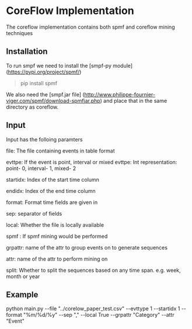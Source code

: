 # CoreFlow Implementation

The coreflow implementation contains both spmf and coreflow mining techniques

## Installation

To run smpf we need to install the [smpf-py module] (https://pypi.org/project/spmf/)

> pip install spmf

We also need the [smpf.jar file] (http://www.philippe-fournier-viger.com/spmf/download-spmfjar.php) and place that in the same directory as coreflow.

## Input

Input has the folloing paramters

file: The file containing events in table format

evttpe: If the event is point, interval or mixed evttpe: Int representation: point- 0, interval- 1, mixed- 2

startidx: Index of the start time column

endidx: Index of the end time column

format: Format time fields are given in

sep: separator of fields

local: Whether the file is locally available

spmf : If spmf mining would be performed

grpattr: name of the attr to group events on to generate sequences

attr: name of the attr to perform mining on

split: Whether to split the sequences based on any time span. e.g. week, month or year

## Example

python main.py --file "../corelow_paper_test.csv" --evttype 1 --startidx 1 --format "%m/%d/%y" --sep "," --local True --grpattr "Category" --attr "Event"
